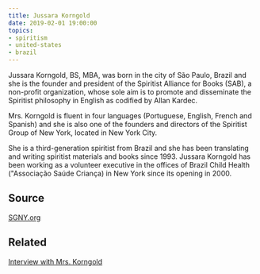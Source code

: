 ```yaml
---
title: Jussara Korngold
date: 2019-02-01 19:00:00
topics: 
- spiritism
- united-states
- brazil
---
```


Jussara Korngold, BS, MBA, was born in the city of São Paulo, Brazil and she is the founder and 
president of the Spiritist Alliance for Books (SAB), a non-profit organization, whose sole aim is to 
promote and disseminate the Spiritist philosophy in English as codified by Allan Kardec.

Mrs. Korngold is fluent in four languages (Portuguese, English, French and Spanish) and she is also one 
of the founders and directors of the Spiritist Group of New York, located in New York City. 

She is a third-generation spiritist from Brazil and she has been translating and writing spiritist 
materials and books since 1993. Jussara Korngold has been working as a volunteer executive in the offices 
of Brazil Child Health ("Associação Saúde Criança) in New York since its opening in 2000.

## Source
[SGNY.org](//sgny.org)

## Related
[Interview with Mrs. Korngold](https://www.sgny.org/about-sgny/)


